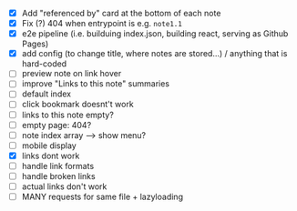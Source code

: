 - [x] Add "referenced by" card at the bottom of each note
- [x] Fix (?) 404 when entrypoint is e.g. `note1.1`
- [x] e2e pipeline (i.e. builduing index.json, building react, serving as Github Pages)
- [x] add config (to change title, where notes are stored...) / anything that is hard-coded
- [ ] preview note on link hover
- [ ] improve "Links to this note" summaries
- [ ] default index
- [ ] click bookmark doesnt't work
- [ ] links to this note empty?
- [ ] empty page: 404?
- [ ] note index array --> show menu?
- [ ] mobile display
- [x] links dont work
- [ ] handle link formats
- [ ] handle broken links
- [ ] actual links don't work
- [ ] MANY requests for same file + lazyloading
